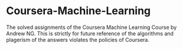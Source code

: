 # Coursera-Machine-Learning
The solved assignments of the Coursera Machine Learning Course by Andrew NG. This is strictly for future reference of the algorithms and plagerism of the answers violates the policies of Coursera.
